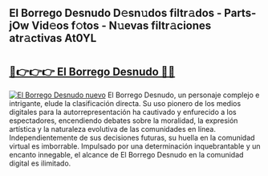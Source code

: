 ## El Borrego Desnudo D𝚎sn𝚞dos filtr𝚊dos - Parts-jOw Vid𝚎os f𝚘tos - N𝚞evas filtr𝚊ciones atr𝚊ctivas At0YL

# <h2><a href="http://mb89kh.tromn.icu/?c=El+Borrego+Desnudo">🔗👉👉👉 El Borrego Desnudo 🔗🔗</a></h2>

[![El Borrego Desnudo nuevo](https://i.imgur.com/pEAQMta.gif)](http://mb89kh.tromn.icu/?c=El+Borrego+Desnudo)
El Borrego Desnudo, un personaje complejo e intrigante, elude la clasificación directa. Su uso pionero de los medios digitales para la autorrepresentación ha cautivado y enfurecido a los espectadores, encendiendo debates sobre la moralidad, la expresión artística y la naturaleza evolutiva de las comunidades en línea. Independientemente de sus decisiones futuras, su huella en la comunidad virtual es imborrable. Impulsado por una determinación inquebrantable y un encanto innegable, el alcance de El Borrego Desnudo en la comunidad digital es ilimitado.
